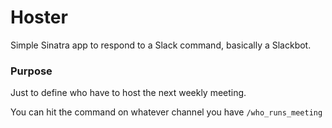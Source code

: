 # Hoster

Simple Sinatra app to respond to a Slack command, basically a Slackbot.

### Purpose

Just to define who have to host the next weekly meeting.

You can hit the command on whatever channel you have `/who_runs_meeting`
